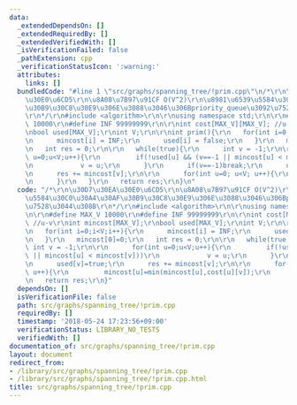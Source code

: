 ```yaml
---
data:
  _extendedDependsOn: []
  _extendedRequiredBy: []
  _extendedVerifiedWith: []
  _isVerificationFailed: false
  _pathExtension: cpp
  _verificationStatusIcon: ':warning:'
  attributes:
    links: []
  bundledCode: "#line 1 \"src/graphs/spanning_tree/!prim.cpp\"\n/*\r\n\u30D7\u30EA\
    \u30E0\u6CD5\r\n\u8A08\u7B97\u91CF O(V^2)\r\n\u8981\u6539\u5584\u30C0\u30A4\u30AF\
    \u30B9\u30C8\u30E9\u306E\u3088\u3046\u306Bpriority_queue\u3092\u7528\u3044\u308B\
    \r\n*/\r\n#include <algorithm>\r\n\r\nusing namespace std;\r\n\r\n#define MAX_V\
    \ 10000\r\n#define INF 99999999\r\n\r\nint cost[MAX_V][MAX_V]; //u-v\r\nint mincost[MAX_V];\r\
    \nbool used[MAX_V];\r\nint V;\r\n\r\nint prim(){\r\n   for(int i=0;i<V;i++){\r\
    \n      mincost[i] = INF;\r\n      used[i] = false;\r\n   }\r\n   mincost[0]=0;\r\
    \n   int res = 0;\r\n\r\n   while(true){\r\n      int v = -1;\r\n\r\n      for(int\
    \ u=0;u<V;u++){\r\n         if(!used[u] && (v==-1 || mincost[u] < mincost[v]))\r\
    \n            v = u;\r\n      }\r\n      if(v==-1)break;\r\n      used[v]=true;\r\
    \n      res += mincost[v];\r\n\r\n      for(int u=0; u<V; u++){\r\n         mincost[u]=min(mincost[u],cost[u][v]);\r\
    \n      }\r\n   }\r\n   return res;\r\n}\n"
  code: "/*\r\n\u30D7\u30EA\u30E0\u6CD5\r\n\u8A08\u7B97\u91CF O(V^2)\r\n\u8981\u6539\
    \u5584\u30C0\u30A4\u30AF\u30B9\u30C8\u30E9\u306E\u3088\u3046\u306Bpriority_queue\u3092\
    \u7528\u3044\u308B\r\n*/\r\n#include <algorithm>\r\n\r\nusing namespace std;\r\
    \n\r\n#define MAX_V 10000\r\n#define INF 99999999\r\n\r\nint cost[MAX_V][MAX_V];\
    \ //u-v\r\nint mincost[MAX_V];\r\nbool used[MAX_V];\r\nint V;\r\n\r\nint prim(){\r\
    \n   for(int i=0;i<V;i++){\r\n      mincost[i] = INF;\r\n      used[i] = false;\r\
    \n   }\r\n   mincost[0]=0;\r\n   int res = 0;\r\n\r\n   while(true){\r\n     \
    \ int v = -1;\r\n\r\n      for(int u=0;u<V;u++){\r\n         if(!used[u] && (v==-1\
    \ || mincost[u] < mincost[v]))\r\n            v = u;\r\n      }\r\n      if(v==-1)break;\r\
    \n      used[v]=true;\r\n      res += mincost[v];\r\n\r\n      for(int u=0; u<V;\
    \ u++){\r\n         mincost[u]=min(mincost[u],cost[u][v]);\r\n      }\r\n   }\r\
    \n   return res;\r\n}"
  dependsOn: []
  isVerificationFile: false
  path: src/graphs/spanning_tree/!prim.cpp
  requiredBy: []
  timestamp: '2018-05-24 17:23:56+09:00'
  verificationStatus: LIBRARY_NO_TESTS
  verifiedWith: []
documentation_of: src/graphs/spanning_tree/!prim.cpp
layout: document
redirect_from:
- /library/src/graphs/spanning_tree/!prim.cpp
- /library/src/graphs/spanning_tree/!prim.cpp.html
title: src/graphs/spanning_tree/!prim.cpp
---
```

